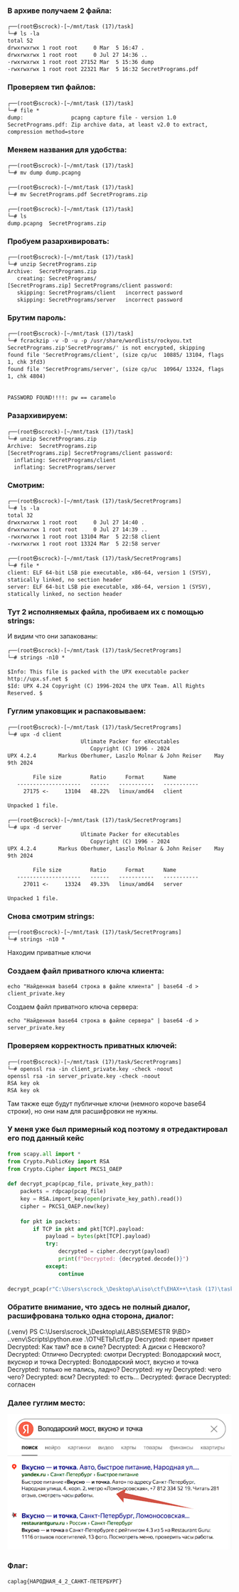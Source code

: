 ### В архиве получаем 2 файла:

```
┌──(root㉿scrock)-[~/mnt/task (17)/task]
└─# ls -la                                                                   
total 52
drwxrwxrwx 1 root root     0 Mar  5 16:47 .
drwxrwxrwx 1 root root     0 Jul 27 14:36 ..
-rwxrwxrwx 1 root root 27152 Mar  5 15:36 dump
-rwxrwxrwx 1 root root 22321 Mar  5 16:32 SecretPrograms.pdf
```

### Проверяем тип файлов:

```
┌──(root㉿scrock)-[~/mnt/task (17)/task]
└─# file *                                                                   
dump:               pcapng capture file - version 1.0
SecretPrograms.pdf: Zip archive data, at least v2.0 to extract, compression method=store
```

### Меняем названия для удобства:

```
┌──(root㉿scrock)-[~/mnt/task (17)/task]
└─# mv dump dump.pcapng

┌──(root㉿scrock)-[~/mnt/task (17)/task]
└─# mv SecretPrograms.pdf SecretPrograms.zip

┌──(root㉿scrock)-[~/mnt/task (17)/task]
└─# ls                                                                       
dump.pcapng  SecretPrograms.zip
```

### Пробуем разархивировать:

```
┌──(root㉿scrock)-[~/mnt/task (17)/task]
└─# unzip SecretPrograms.zip                                                 
Archive:  SecretPrograms.zip
   creating: SecretPrograms/
[SecretPrograms.zip] SecretPrograms/client password: 
   skipping: SecretPrograms/client   incorrect password
   skipping: SecretPrograms/server   incorrect password
```

### Брутим пароль:

```
┌──(root㉿scrock)-[~/mnt/task (17)/task]
└─# fcrackzip -v -D -u -p /usr/share/wordlists/rockyou.txt SecretPrograms.zip'SecretPrograms/' is not encrypted, skipping
found file 'SecretPrograms/client', (size cp/uc  10885/ 13104, flags 1, chk 3fd3)
found file 'SecretPrograms/server', (size cp/uc  10964/ 13324, flags 1, chk 4804)


PASSWORD FOUND!!!!: pw == caramelo
```

### Разархивируем:

```
┌──(root㉿scrock)-[~/mnt/task (17)/task]
└─# unzip SecretPrograms.zip                                                 
Archive:  SecretPrograms.zip
[SecretPrograms.zip] SecretPrograms/client password: 
  inflating: SecretPrograms/client   
  inflating: SecretPrograms/server  
```

### Смотрим:

```
┌──(root㉿scrock)-[~/mnt/task (17)/task/SecretPrograms]
└─# ls -la                                                                   
total 32
drwxrwxrwx 1 root root     0 Jul 27 14:40 .
drwxrwxrwx 1 root root     0 Jul 27 14:39 ..
-rwxrwxrwx 1 root root 13104 Mar  5 22:58 client
-rwxrwxrwx 1 root root 13324 Mar  5 22:58 server

┌──(root㉿scrock)-[~/mnt/task (17)/task/SecretPrograms]
└─# file *                                                                   
client: ELF 64-bit LSB pie executable, x86-64, version 1 (SYSV), statically linked, no section header
server: ELF 64-bit LSB pie executable, x86-64, version 1 (SYSV), statically linked, no section header
```

### Тут 2 исполняемых файла, пробиваем их с помощью strings:

И видим что они запакованы:

```
┌──(root㉿scrock)-[~/mnt/task (17)/task/SecretPrograms]
└─# strings -n10 *   

$Info: This file is packed with the UPX executable packer http://upx.sf.net $
$Id: UPX 4.24 Copyright (C) 1996-2024 the UPX Team. All Rights Reserved. $
```

### Гуглим упаковщик и распаковываем:

```
┌──(root㉿scrock)-[~/mnt/task (17)/task/SecretPrograms]
└─# upx -d client                                                            
                       Ultimate Packer for eXecutables
                          Copyright (C) 1996 - 2024
UPX 4.2.4       Markus Oberhumer, Laszlo Molnar & John Reiser    May 9th 2024

        File size         Ratio      Format      Name
   --------------------   ------   -----------   -----------
     27175 <-     13104   48.22%   linux/amd64   client

Unpacked 1 file.

┌──(root㉿scrock)-[~/mnt/task (17)/task/SecretPrograms]
└─# upx -d server                                                            
                       Ultimate Packer for eXecutables
                          Copyright (C) 1996 - 2024
UPX 4.2.4       Markus Oberhumer, Laszlo Molnar & John Reiser    May 9th 2024

        File size         Ratio      Format      Name
   --------------------   ------   -----------   -----------
     27011 <-     13324   49.33%   linux/amd64   server

Unpacked 1 file.
```

### Снова смотрим strings:

```
┌──(root㉿scrock)-[~/mnt/task (17)/task/SecretPrograms]
└─# strings -n10 *   
```

Находим приватные ключи

### Создаем файл приватного ключа клиента:

```
echo "Найденная base64 строка в файле клиента" | base64 -d > client_private.key
```

Создаем файл приватного ключа сервера:

```
echo "Найденная base64 строка в файле сервера" | base64 -d > server_private.key
```

### Проверяем корректность приватных ключей:

```
┌──(root㉿scrock)-[~/mnt/task (17)/task/SecretPrograms]
└─# openssl rsa -in client_private.key -check -noout
openssl rsa -in server_private.key -check -noout
RSA key ok
RSA key ok
```

Там также еще будут публичные ключи (немного короче base64 строки), но они нам для расшифровки не нужны.

### У меня уже был примерный код поэтому я отредактировал его под данный кейс

```python
from scapy.all import *
from Crypto.PublicKey import RSA
from Crypto.Cipher import PKCS1_OAEP

def decrypt_pcap(pcap_file, private_key_path):
    packets = rdpcap(pcap_file)
    key = RSA.import_key(open(private_key_path).read())
    cipher = PKCS1_OAEP.new(key)
    
    for pkt in packets:
        if TCP in pkt and pkt[TCP].payload:
            payload = bytes(pkt[TCP].payload)
            try:
                decrypted = cipher.decrypt(payload)
                print(f"Decrypted: {decrypted.decode()}")
            except:
                continue

decrypt_pcap(r"C:\Users\scrock_\Desktop\a\iso\ctf\EHAX++\task (17)\task\dump.pcapng", r"C:\Users\scrock_\Desktop\a\iso\ctf\EHAX++\task (17)\task\SecretPrograms\server_private.key")
```

### Обратите внимание, что здесь не полный диалог, расшифрована только одна сторона, диалог:

(.venv) PS C:\Users\scrock_\Desktop\a\LABS\SEMESTR 9\BD> .\.venv\Scripts\python.exe .\ОТЧЕТЫ\ctf.py
Decrypted: привет привет
Decrypted: Как там? все в силе?
Decrypted: А диски с Невского?
Decrypted: Отлично
Decrypted: смотри
Decrypted: Володарский мост, вкуснор и точка
Decrypted: Володарский мост, вкусно и точка
Decrypted: только не пались, ладно?
Decrypted: ну ну
Decrypted: чего чего?
Decrypted: всм?
Decrypted: то есть...
Decrypted: фигасе
Decrypted: согласен

### Далее гуглим место:

![](./screens/screen1.PNG)

### Флаг:

```
caplag{НАРОДНАЯ_4_2_САНКТ-ПЕТЕРБУРГ}
```
